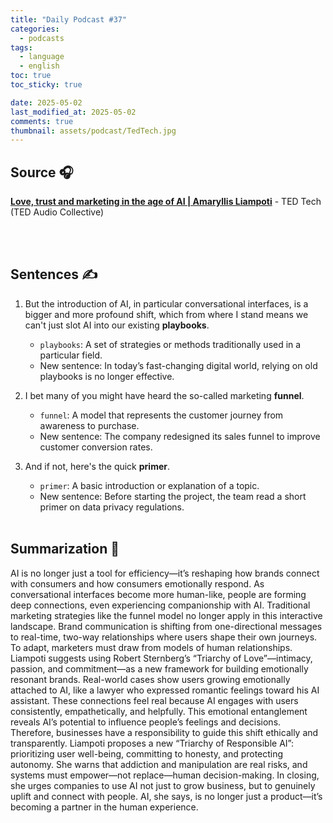 ```yaml
---
title: "Daily Podcast #37"
categories:
  - podcasts
tags:
  - language
  - english
toc: true
toc_sticky: true

date: 2025-05-02
last_modified_at: 2025-05-02
comments: true
thumbnail: assets/podcast/TedTech.jpg
---
```


## Source 🎧
[**Love, trust and marketing in the age of AI | Amaryllis Liampoti**]()
 \- TED Tech (TED Audio Collective)

<br><br>
## Sentences ✍️

1. But the introduction of AI, in particular conversational interfaces, is a bigger and more profound shift, which from where I stand means we can't just slot AI into our existing **playbooks**.
   - `playbooks`: A set of strategies or methods traditionally used in a particular field.
   - New sentence: In today’s fast-changing digital world, relying on old playbooks is no longer effective.


2. I bet many of you might have heard the so-called marketing **funnel**.
   - `funnel`: A model that represents the customer journey from awareness to purchase.
   - New sentence: The company redesigned its sales funnel to improve customer conversion rates.


3. And if not, here's the quick **primer**.
   - `primer`: A basic introduction or explanation of a topic.
   - New sentence: Before starting the project, the team read a short primer on data privacy regulations.
<br><br>


## Summarization 👀
AI is no longer just a tool for efficiency—it’s reshaping how brands connect with consumers and how consumers emotionally respond. As conversational interfaces become more human-like, people are forming deep connections, even experiencing companionship with AI.
Traditional marketing strategies like the funnel model no longer apply in this interactive landscape. Brand communication is shifting from one-directional messages to real-time, two-way relationships where users shape their own journeys.
To adapt, marketers must draw from models of human relationships. Liampoti suggests using Robert Sternberg’s “Triarchy of Love”—intimacy, passion, and commitment—as a new framework for building emotionally resonant brands.
Real-world cases show users growing emotionally attached to AI, like a lawyer who expressed romantic feelings toward his AI assistant. These connections feel real because AI engages with users consistently, empathetically, and helpfully.
This emotional entanglement reveals AI’s potential to influence people’s feelings and decisions. Therefore, businesses have a responsibility to guide this shift ethically and transparently.
Liampoti proposes a new “Triarchy of Responsible AI”: prioritizing user well-being, committing to honesty, and protecting autonomy. She warns that addiction and manipulation are real risks, and systems must empower—not replace—human decision-making.
In closing, she urges companies to use AI not just to grow business, but to genuinely uplift and connect with people. AI, she says, is no longer just a product—it’s becoming a partner in the human experience.
<br><br>